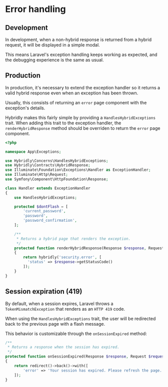 # Error handling

## Development

In development, when a non-hybrid response is returned from a hybrid request, it will be displayed in a simple modal.

This means Laravel's exception handling keeps working as expected, and the debugging experience is the same as usual.

## Production

In production, it's necessary to extend the exception handler so it returns a valid hybrid response even when an exception has been thrown.

Usually, this consists of returning an `error` page component with the exception's details.

Hybridly makes this fairly simple by providing a `HandlesHybridExceptions` trait. When adding this trait to the exception handler, the `renderHybridResponse` method should be overriden to return the `error` page component.

```php
<?php

namespace App\Exceptions;

use Hybridly\Concerns\HandlesHybridExceptions;
use Hybridly\Contracts\HybridResponse;
use Illuminate\Foundation\Exceptions\Handler as ExceptionHandler;
use Illuminate\Http\Request;
use Symfony\Component\HttpFoundation\Response;

class Handler extends ExceptionHandler
{
    use HandlesHybridExceptions;

    protected $dontFlash = [
        'current_password',
        'password',
        'password_confirmation',
    ];

    /**
     * Returns a hybrid page that renders the exception.
     */
    protected function renderHybridResponse(Response $response, Request $request, \Throwable $e): HybridResponse
    {
        return hybridly('security.error', [
          'status' => $response->getStatusCode()
        ]);
    }
}
```

## Session expiration (419)

By default, when a session expires, Laravel throws a `TokenMismatchException` that renders as an `HTTP 419` code.

When using the `HandlesHybridExceptions` trait, the user will be redirected back to the previous page with a flash message.

This behavior is customizable through the `onSessionExpired` method:

```php
/**
 * Returns a response when the session has expired.
 */
protected function onSessionExpired(Response $response, Request $request, \Throwable $e): mixed
{
    return redirect()->back()->with([
        'error' => 'Your session has expired. Please refresh the page.',
    ]);
}
```
